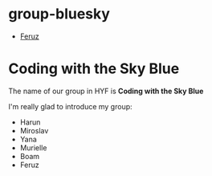 
# group-bluesky
* [Feruz](./Feruz.md)

# Coding with the Sky Blue

The name of our group in HYF is **Coding with the Sky Blue**

I'm really glad to introduce my group:

- Harun
- Miroslav
- Yana
- Murielle
- Boam
- Feruz

